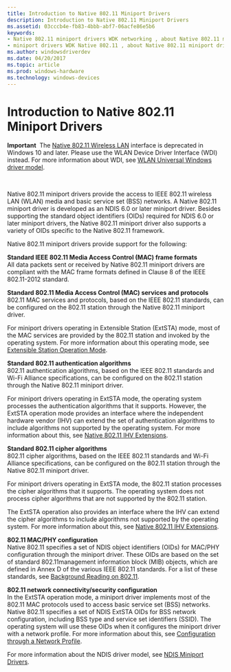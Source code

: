 ```yaml
---
title: Introduction to Native 802.11 Miniport Drivers
description: Introduction to Native 802.11 Miniport Drivers
ms.assetid: 03cccb4e-fb83-4bbb-abf7-06acfe86e5b6
keywords:
- Native 802.11 miniport drivers WDK networking , about Native 802.11 miniport drivers
- miniport drivers WDK Native 802.11 , about Native 802.11 miniport drivers
ms.author: windowsdriverdev
ms.date: 04/20/2017
ms.topic: article
ms.prod: windows-hardware
ms.technology: windows-devices
---
```


# Introduction to Native 802.11 Miniport Drivers


**Important**  The [Native 802.11 Wireless LAN](native-802-11-wireless-lan4.md) interface is deprecated in Windows 10 and later. Please use the WLAN Device Driver Interface (WDI) instead. For more information about WDI, see [WLAN Universal Windows driver model](wifi-universal-driver-model.md).

 

Native 802.11 miniport drivers provide the access to IEEE 802.11 wireless LAN (WLAN) media and basic service set (BSS) networks. A Native 802.11 miniport driver is developed as an NDIS 6.0 or later miniport driver. Besides supporting the standard object identifiers (OIDs) required for NDIS 6.0 or later miniport drivers, the Native 802.11 miniport driver also supports a variety of OIDs specific to the Native 802.11 framework.

Native 802.11 miniport drivers provide support for the following:

<a href="" id="standard-ieee-802-11-media-access-control--mac--frame-formats"></a>**Standard IEEE 802.11 Media Access Control (MAC) frame formats**  
All data packets sent or received by Native 802.11 miniport drivers are compliant with the MAC frame formats defined in Clause 8 of the IEEE 802.11-2012 standard.

<a href="" id="standard-802-11-media-access-control--mac--services-and-protocols"></a>**Standard 802.11 Media Access Control (MAC) services and protocols**  
802.11 MAC services and protocols, based on the IEEE 802.11 standards, can be configured on the 802.11 station through the Native 802.11 miniport driver.

For miniport drivers operating in Extensible Station (ExtSTA) mode, most of the MAC services are provided by the 802.11 station and invoked by the operating system. For more information about this operating mode, see [Extensible Station Operation Mode](extensible-station-operation-mode.md).

<a href="" id="standard-802-11-authentication-algorithms"></a>**Standard 802.11 authentication algorithms**  
802.11 authentication algorithms, based on the IEEE 802.11 standards and Wi-Fi Alliance specifications, can be configured on the 802.11 station through the Native 802.11 miniport driver.

For miniport drivers operating in ExtSTA mode, the operating system processes the authentication algorithms that it supports. However, the ExtSTA operation mode provides an interface where the independent hardware vendor (IHV) can extend the set of authentication algorithms to include algorithms not supported by the operating system. For more information about this, see [Native 802.11 IHV Extensions](native-802-11-ihv-extensions.md).

<a href="" id="standard-802-11-cipher-algorithms"></a>**Standard 802.11 cipher algorithms**  
802.11 cipher algorithms, based on the IEEE 802.11 standards and Wi-Fi Alliance specifications, can be configured on the 802.11 station through the Native 802.11 miniport driver.

For miniport drivers operating in ExtSTA mode, the 802.11 station processes the cipher algorithms that it supports. The operating system does not process cipher algorithms that are not supported by the 802.11 station.

The ExtSTA operation also provides an interface where the IHV can extend the cipher algorithms to include algorithms not supported by the operating system. For more information about this, see [Native 802.11 IHV Extensions](native-802-11-ihv-extensions.md).

<a href="" id="802-11-mac-phy-configuration"></a>**802.11 MAC/PHY configuration**  
Native 802.11 specifies a set of NDIS object identifiers (OIDs) for MAC/PHY configuration through the miniport driver. These OIDs are based on the set of standard 802.11management information block (MIB) objects, which are defined in Annex D of the various IEEE 802.11 standards. For a list of these standards, see [Background Reading on 802.11](background-reading-on-802-11.md).

<a href="" id="802-11-network-connectivity-security-configuration"></a>**802.11 network connectivity/security configuration**  
In the ExtSTA operation mode, a miniport driver implements most of the 802.11 MAC protocols used to access basic service set (BSS) networks. Native 802.11 specifies a set of NDIS ExtSTA OIDs for BSS network configuration, including BSS type and service set identifiers (SSID). The operating system will use these OIDs when it configures the miniport driver with a network profile. For more information about this, see [Configuration through a Network Profile](configuration-through-a-network-profile.md).

For more information about the NDIS driver model, see [NDIS Miniport Drivers](ndis-miniport-drivers.md).

 

 





